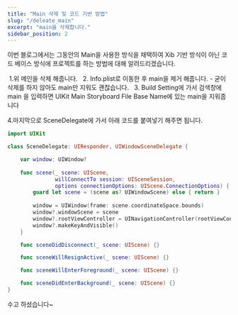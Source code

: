 ```yaml
---
title: "Main 삭제 및 코드 기반 방법"
slug: "/deleate_main"
excerpt: "main을 삭제합니다."
sidebar_position: 2
---
```


이번 블로그에서는 그동안의 Main을 사용한 방식을 채택하여 Xib 기반 방식이 아닌 코드 베이스 방식에 프로젝트를 하는 방법에 대해 알려드리겠습니다.

<img src="https://i.imghippo.com/files/8APbf1722920615.png" alt="" border="0"/>
1.위 메인을 삭제 해줍니다.

<img src="https://i.imghippo.com/files/jvaxd1722920655.png" alt="" border="0"/>
<img src="https://i.imghippo.com/files/fSbp11722920774.png" alt="" border="0"/>
2. Info.plist로 이동한 후 main을 제거 해줍니다.
    - 굳이 삭제를 하지 않아도 main만 지워도 괜찮습니다.

<img src="https://i.imghippo.com/files/ml0lh1722920943.png" alt="" border="0"/>
<img src="https://i.imghippo.com/files/q9oI41722920960.png" alt="" border="0"/>
3. Build Setting에 가서 검색창에 main 을 입력하면 UIKit Main Storyboard File Base Name에 있는 main을 지워줍니다

4.마지막으로 SceneDelegate에 가서 아래 코드를 붙여넣기 해주면 됩니다.
```swift
import UIKit

class SceneDelegate: UIResponder, UIWindowSceneDelegate {

    var window: UIWindow?
    
    func scene(_ scene: UIScene,
               willConnectTo session: UISceneSession,
               options connectionOptions: UIScene.ConnectionOptions) {
        guard let scene = (scene as? UIWindowScene) else { return }
        
        window = UIWindow(frame: scene.coordinateSpace.bounds)
        window?.windowScene = scene
        window?.rootViewController = UINavigationController(rootViewController: ViewController())
        window?.makeKeyAndVisible()
    }

    func sceneDidDisconnect(_ scene: UIScene) {}

    func sceneWillResignActive(_ scene: UIScene) {}

    func sceneWillEnterForeground(_ scene: UIScene) {}

    func sceneDidEnterBackground(_ scene: UIScene) {}
}
```

수고 하셨습니다~